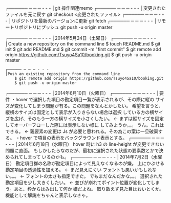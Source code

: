 ┌────── ─ ─ ─ - - -
│git 操作関連memo
	┌────── ─ ─ ─ - - -
	│変更されたファイルを元に戻す
		git checkout <変更されたファイル>
	┌────── ─ ─ ─ - - -
	│リポジトリを最新のバージョンに更新
		git fetch 
	┌────── ─ ─ ─ - - -
	│リモートリポジトリにプッシュ
		git push -u origin master

┌────── ─ ─ ─ - - -
│2014年5月24日（土曜日）
	┌────── ─ ─ ─ - - -
	│Create a new repository on the command line
		$ touch README.md
		$ git init
		$ git add README.md
		$ git commit -m "first commit"
		$ git remote add origin https://github.com/Tsuyo4Sa10/booking.git
		$ git push -u origin master

	┌────── ─ ─ ─ - - -
	│Push an existing repository from the command line
		$ git remote add origin https://github.com/Tsuyo4Sa10/booking.git
		$ git push -u origin master
┌────── ─ ─ ─ - - -
│2014年6月10日（火曜日）
	┌────── ─ ─ ─ - - -
	│要件
		・hover で選択した項目の勘定項目一覧が表示されるが、その際に縦の
		サイズが変化してしまう問題が有る。この問題をなんとかしたい。
		希望を言うと、縦横のサイズは固定として表示が入りきらない場合は選択
		している方の横サイズを広げ、そのもう一方の横サイズを小さくしたい。
		←	まずは縦サイズを固定してオーバーフローした際には表示しない様に
			してみようか。。。
			うん。これはできる。
		←	親要素の変更は Js が必要と思われる。その為この案は一旦破棄する。
		・hover で項目の表示をバックグラウンド表示とする。
┌────── ─ ─ ─ - - -
│2014年6月18日（水曜日）
	hover 時に h3 の line-height が変更できない問題に直面。
	もしかしたらなのだが、最初に選択された状態の要素数とかで決められてしまって
	いるのかも。
┌────── ─ ─ ─ - - -
│2014年7月2日（水曜日）
	勘定項目群の名称が勘定項目によって見えなくなるのが嫌。
	上にかぶせる勘定項目の透過性を加える。
	←	まだ見えにくい
	フォントも悪いかもしれない。。。
	←	フォントの太さも指定できた。
		でもまだなんだかな。。。
	選択された勘定項目を少し大きくしたい。
	←	並びが崩れてポイント位置が変化してしまう。あと、枠からはみ出して何か
		嫌だよね。
	取り敢えず見た目はおいとくか。
	機能として解説をちゃんと表示しなきゃ。

